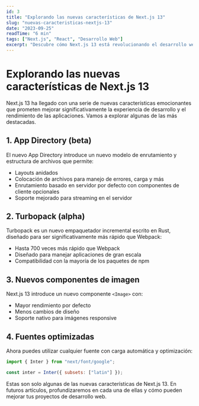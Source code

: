 ```yaml
---
id: 3
title: "Explorando las nuevas características de Next.js 13"
slug: "nuevas-caracteristicas-nextjs-13"
date: "2023-09-25"
readTime: "6 min"
tags: ["Next.js", "React", "Desarrollo Web"]
excerpt: "Descubre cómo Next.js 13 está revolucionando el desarrollo web con sus nuevas características"
---
```


# Explorando las nuevas características de Next.js 13

Next.js 13 ha llegado con una serie de nuevas características emocionantes que prometen mejorar significativamente la experiencia de desarrollo y el rendimiento de las aplicaciones. Vamos a explorar algunas de las más destacadas.

## 1. App Directory (beta)

El nuevo App Directory introduce un nuevo modelo de enrutamiento y estructura de archivos que permite:

- Layouts anidados
- Colocación de archivos para manejo de errores, carga y más
- Enrutamiento basado en servidor por defecto con componentes de cliente opcionales
- Soporte mejorado para streaming en el servidor

## 2. Turbopack (alpha)

Turbopack es un nuevo empaquetador incremental escrito en Rust, diseñado para ser significativamente más rápido que Webpack:

- Hasta 700 veces más rápido que Webpack
- Diseñado para manejar aplicaciones de gran escala
- Compatibilidad con la mayoría de los paquetes de npm

## 3. Nuevos componentes de imagen

Next.js 13 introduce un nuevo componente `<Image>` con:

- Mayor rendimiento por defecto
- Menos cambios de diseño
- Soporte nativo para imágenes responsive

## 4. Fuentes optimizadas

Ahora puedes utilizar cualquier fuente con carga automática y optimización:

```javascript
import { Inter } from "next/font/google";

const inter = Inter({ subsets: ["latin"] });
```

Estas son solo algunas de las nuevas características de Next.js 13. En futuros artículos, profundizaremos en cada una de ellas y cómo pueden mejorar tus proyectos de desarrollo web.
